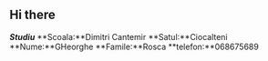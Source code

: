 ## Hi there 
***Studiu***
**Scoala:**Dimitri Cantemir
**Satul:**Ciocalteni
**Nume:**GHeorghe
**Famile:**Rosca
**telefon:**068675689
